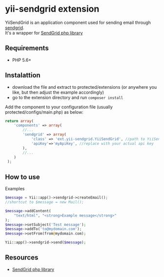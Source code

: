yii-sendgrid extension
============

YiiSendGrid is an application component used for sending email through [sendgrid](http://sendgrid.com).  
It's a wrapper for [SendGrid php library](https://github.com/sendgrid/sendgrid-php)

## Requirements

+ PHP 5.6+  

## Instalattion

- download the file and extract to protected/extensions (or anywhere you like, but then adjust the example accordingly)
- go to the extension directory and run `composer install`

Add the component to your configuration file (usually protected/configs/main.php) as below:  

``` php
return array(  
	'components' => array(  
		//...
 		'sendgrid' => array(  
 			'class' => 'ext.yii-sendgrid.YiiSendGrid', //path to YiiSendGrid class  
 			'apiKey'=>'myApiKey', //replace with your actual api key  
 		),  
 		//...  
 	)  
 );  
```  
 
## How to use

Examples  
``` php  
$message = Yii::app()->sendgrid->createEmail();
//shortcut to $message = new Mail();

$message->addContent(
    "text/html", "<strong>Example message</strong>"
);
$message->setSubject('Test message');
$message->addTo('to@mydomain.com');
$message->setFrom(from@mydomain.com);

Yii::app()->sendgrid->send($message);  
``` 
  
## Resources  

+ [SendGrid php library](https://github.com/sendgrid/sendgrid-php)
